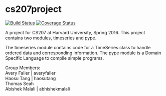 # cs207project

[![Build Status](https://travis-ci.org/207leftovers/cs207project.svg?branch=master)](https://travis-ci.org/207leftovers/cs207project)
[![Coverage Status](https://coveralls.io/repos/github/207leftovers/cs207project/badge.svg?branch=master)](https://coveralls.io/github/207leftovers/cs207project?branch=master)

A project for CS207 at Harvard University, Spring 2016.  This project contains two modules, timeseries and pype.

The timeseries module contains code for a TimeSeries class to handle ordered data and corresponding information.  The pype module is a  Domain Specific Language to compile simple programs.

Group Members:<br />
Avery Faller | averyfaller <br />
Haosu Tang | haosutang <br />
Thomas Seah <br />
Abishek Malali | abhishekmalali <br />

